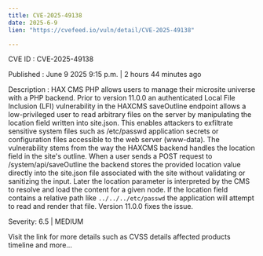 ```yaml
---
title: CVE-2025-49138
date: 2025-6-9
lien: "https://cvefeed.io/vuln/detail/CVE-2025-49138"

---
```


CVE ID : CVE-2025-49138

Published :  June 9
2025
9:15 p.m. | 2 hours
44 minutes ago

Description : HAX CMS PHP allows users to manage their microsite universe with a PHP backend. Prior to version 11.0.0
an authenticated Local File Inclusion (LFI) vulnerability in the HAXCMS saveOutline endpoint allows a low-privileged user to read arbitrary files on the server by manipulating the location field written into site.json. This enables attackers to exfiltrate sensitive system files such as /etc/passwd
application secrets
or configuration files accessible to the web server (www-data). The vulnerability stems from the way the HAXCMS backend handles the location field in the site's outline. When a user sends a POST request to /system/api/saveOutline
the backend stores the provided location value directly into the site.json file associated with the site
without validating or sanitizing the input. Later the location parameter is interpreted by the CMS to resolve and load the content for a given node. If the location field contains a relative path like `../../../etc/passwd`
the application will attempt to read and render that file. Version 11.0.0 fixes the issue.

Severity: 6.5 | MEDIUM

Visit the link for more details
such as CVSS details
affected products
timeline
and more...
